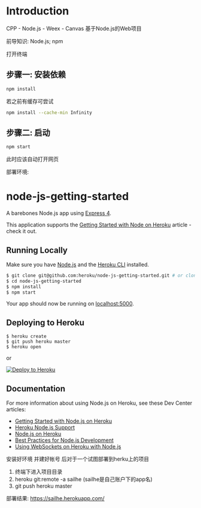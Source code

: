 # Introduction

CPP - Node.js - Weex - Canvas
基于Node.js的Web项目


前导知识: Node.js; npm

打开终端

## 步骤一: 安装依赖
``` bash
npm install
```
若之前有缓存可尝试
``` bash
npm install --cache-min Infinity
```

## 步骤二: 启动
``` bash
npm start
```

此时应该自动打开网页


部署环境:
# node-js-getting-started

A barebones Node.js app using [Express 4](http://expressjs.com/).

This application supports the [Getting Started with Node on Heroku](https://devcenter.heroku.com/articles/getting-started-with-nodejs) article - check it out.

## Running Locally

Make sure you have [Node.js](http://nodejs.org/) and the [Heroku CLI](https://cli.heroku.com/) installed.

```sh
$ git clone git@github.com:heroku/node-js-getting-started.git # or clone your own fork
$ cd node-js-getting-started
$ npm install
$ npm start
```

Your app should now be running on [localhost:5000](http://localhost:5000/).

## Deploying to Heroku

```
$ heroku create
$ git push heroku master
$ heroku open
```
or

[![Deploy to Heroku](https://www.herokucdn.com/deploy/button.png)](https://heroku.com/deploy)

## Documentation

For more information about using Node.js on Heroku, see these Dev Center articles:

- [Getting Started with Node.js on Heroku](https://devcenter.heroku.com/articles/getting-started-with-nodejs)
- [Heroku Node.js Support](https://devcenter.heroku.com/articles/nodejs-support)
- [Node.js on Heroku](https://devcenter.heroku.com/categories/nodejs)
- [Best Practices for Node.js Development](https://devcenter.heroku.com/articles/node-best-practices)
- [Using WebSockets on Heroku with Node.js](https://devcenter.heroku.com/articles/node-websockets)

安装好环境 并建好帐号 后对于一个试图部署到herku上的项目
1. 终端下进入项目目录
2. heroku git:remote -a sailhe (sailhe是自己账户下的app名)
3. git push heroku master

部署结果: https://sailhe.herokuapp.com/

